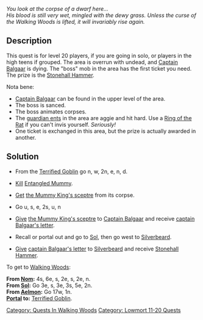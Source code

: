*You look at the corpse of a dwarf here...*  
*His blood is still very wet, mingled with the dewy grass. Unless the
curse of the Walking Woods is lifted, it will invariably rise again.*

## Description

This quest is for level 20 players, if you are going in solo, or players
in the high teens if grouped. The area is overrun with undead, and
[Captain Balgaar](Captain_Balgaar "wikilink") is dying. The "boss" mob
in the area has the first ticket you need. The prize is the [Stonehall
Hammer](Stonehall_Hammer_(Quest) "wikilink").

Nota bene:

-   [Captain Balgaar](Captain_Balgaar "wikilink") can be found in the
    upper level of the area.
-   The boss is sanced.
-   The boss animates corpses.
-   The [guardian ents](Guardian_Ent "wikilink") in the area are aggie
    and hit hard. Use a [Ring of the Rat](Ring_Of_The_Rat "wikilink") if
    you can't invis yourself. *Seriously!*
-   One ticket is exchanged in this area, but the prize is actually
    awarded in another.

## Solution

<spoiler text="Click here for quest spoilers">

-   From the [Terrified Goblin](Terrified_Goblin "wikilink") go n, w,
    2n, e, n, d.

<!-- -->

-   [Kill](Kill "wikilink") [Entangled
    Mummy](Entangled_Mummy "wikilink").

<!-- -->

-   [Get](Get "wikilink") [the Mummy King's
    sceptre](Mummy_King's_Sceptre "wikilink") from its corpse.

<!-- -->

-   Go u, s, e, 2s, u, n

<!-- -->

-   [Give](Give "wikilink") [the Mummy King's
    sceptre](Mummy_King's_Sceptre "wikilink") to [Captain
    Balgaar](Captain_Balgaar "wikilink") and receive [captain Balgaar's
    letter](Captain_Balgaar's_Letter "wikilink").

<!-- -->

-   Recall or portal out and go to [Sol](Sol "wikilink"), then go west
    to [Silverbeard](Silverbeard "wikilink").

<!-- -->

-   [Give](Give "wikilink") [captain Balgaar's
    letter](Captain_Balgaar's_Letter "wikilink") to
    [Silverbeard](Silverbeard "wikilink") and receive [Stonehall
    Hammer](Stonehall_Hammer_(Quest) "wikilink").

</spoiler>

To get to [ Walking Woods](:Category:_Walking_Woods "wikilink"):

**From [Nom](Nom "wikilink"):** 4s, 6e, s, 2e, s, 2e, n.  
**From [Sol](Sol "wikilink"):** Go 3e, s, 3e, 3s, 5e, 2n.  
**From [Aelmon](Aelmon "wikilink"):** Go 17w, 1n.  
**[Portal](Portal "wikilink") to:** [Terrified
Goblin](Terrified_Goblin "wikilink").  

[Category: Quests In Walking
Woods](Category:_Quests_In_Walking_Woods "wikilink") [Category: Lowmort
11-20 Quests](Category:_Lowmort_11-20_Quests "wikilink")

